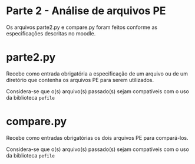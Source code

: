 Parte 2 - Análise de arquivos PE
=====

Os arquivos parte2.py e compare.py foram feitos conforme as especificações descritas no moodle.



parte2.py
======
Recebe como entrada obrigatória a especificação de um arquivo ou de um diretório que contenha os arquivos PE para serem utilizados.

Considera-se que o(s) arquivo(s) passado(s) sejam compatíveis com o uso da biblioteca `pefile`


compare.py
=============

Recebe como entradas obrigatórias os dois arquivos PE para compará-los.

Considera-se que o(s) arquivo(s) passado(s) sejam compatíveis com o uso da biblioteca `pefile`
